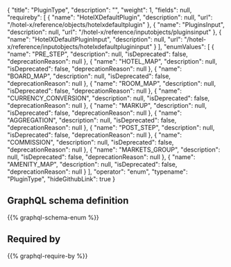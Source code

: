 {
  "title": "PluginType",
  "description": "",
  "weight": 1,
  "fields": null,
  "requireby": [
    {
      "name": "HotelXDefaultPlugin",
      "description": null,
      "url": "/hotel-x/reference/objects/hotelxdefaultplugin"
    },
    {
      "name": "PluginsInput",
      "description": null,
      "url": "/hotel-x/reference/inputobjects/pluginsinput"
    },
    {
      "name": "HotelXDefaultPluginInput",
      "description": null,
      "url": "/hotel-x/reference/inputobjects/hotelxdefaultplugininput"
    }
  ],
  "enumValues": [
    {
      "name": "PRE_STEP",
      "description": null,
      "isDeprecated": false,
      "deprecationReason": null
    },
    {
      "name": "HOTEL_MAP",
      "description": null,
      "isDeprecated": false,
      "deprecationReason": null
    },
    {
      "name": "BOARD_MAP",
      "description": null,
      "isDeprecated": false,
      "deprecationReason": null
    },
    {
      "name": "ROOM_MAP",
      "description": null,
      "isDeprecated": false,
      "deprecationReason": null
    },
    {
      "name": "CURRENCY_CONVERSION",
      "description": null,
      "isDeprecated": false,
      "deprecationReason": null
    },
    {
      "name": "MARKUP",
      "description": null,
      "isDeprecated": false,
      "deprecationReason": null
    },
    {
      "name": "AGGREGATION",
      "description": null,
      "isDeprecated": false,
      "deprecationReason": null
    },
    {
      "name": "POST_STEP",
      "description": null,
      "isDeprecated": false,
      "deprecationReason": null
    },
    {
      "name": "COMMISSION",
      "description": null,
      "isDeprecated": false,
      "deprecationReason": null
    },
    {
      "name": "MARKETS_GROUP",
      "description": null,
      "isDeprecated": false,
      "deprecationReason": null
    },
    {
      "name": "AMENITY_MAP",
      "description": null,
      "isDeprecated": false,
      "deprecationReason": null
    }
  ],
  "operator": "enum",
  "typename": "PluginType",
  "hideGithubLink": true
}
## GraphQL schema definition

{{% graphql-schema-enum %}}

## Required by

{{% graphql-require-by %}}
